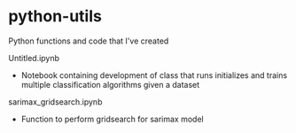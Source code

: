 # python-utils
Python functions and code that I've created

Untitled.ipynb
 - Notebook containing development of class that runs initializes and trains multiple classification algorithms given a dataset
 
sarimax_gridsearch.ipynb
 - Function to perform gridsearch for sarimax model
